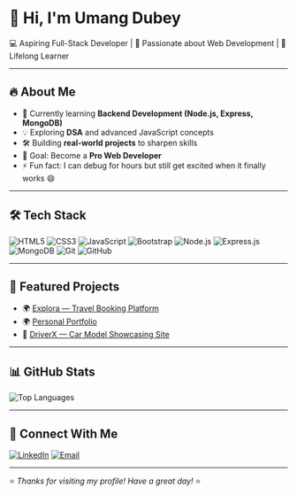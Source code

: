 # 👋 Hi, I'm Umang Dubey  
💻 Aspiring Full-Stack Developer | 🚀 Passionate about Web Development | 🧠 Lifelong Learner  

---

## 🔥 About Me
- 🌱 Currently learning **Backend Development (Node.js, Express, MongoDB)**
- 💡 Exploring **DSA** and advanced JavaScript concepts
- 🛠 Building **real-world projects** to sharpen skills
- 🎯 Goal: Become a **Pro Web Developer**
- ⚡ Fun fact: I can debug for hours but still get excited when it finally works 😄

---

## 🛠 Tech Stack
![HTML5](https://img.shields.io/badge/HTML5-E34F26?logo=html5&logoColor=white)
![CSS3](https://img.shields.io/badge/CSS3-1572B6?logo=css3&logoColor=white)
![JavaScript](https://img.shields.io/badge/JavaScript-F7DF1E?logo=javascript&logoColor=black)
![Bootstrap](https://img.shields.io/badge/Bootstrap-7952B3?logo=bootstrap&logoColor=white)
![Node.js](https://img.shields.io/badge/Node.js-339933?logo=node.js&logoColor=white)
![Express.js](https://img.shields.io/badge/Express.js-000000?logo=express&logoColor=white)
![MongoDB](https://img.shields.io/badge/MongoDB-4EA94B?logo=mongodb&logoColor=white)
![Git](https://img.shields.io/badge/Git-F05032?logo=git&logoColor=white)
![GitHub](https://img.shields.io/badge/GitHub-181717?logo=github&logoColor=white)

---

## 📌 Featured Projects
- 🌍 [Explora — Travel Booking Platform](https://explora-travel-booking-listing-website.onrender.com/)
- 🌍 [Personal Portfolio](https://umangd29.github.io/portfolio-website/)
- 🚗 [DriverX — Car Model Showcasing Site](https://umangd29.github.io/DriverX---Interactive-Car-Showcase-Website/)

---

## 📊 GitHub Stats
![Top Languages](https://github-readme-stats.vercel.app/api/top-langs/?username=Umangd29&layout=compact&theme=radical)

---

## 🤝 Connect With Me
[![LinkedIn](https://img.shields.io/badge/LinkedIn-0A66C2?logo=linkedin&logoColor=white)](https://www.linkedin.com/in/umangdubey29)
[![Email](https://img.shields.io/badge/Email-umangdubey1229@gmail.com-red?logo=gmail&logoColor=white)](mailto:umangdubey1229@gmail.com)

---
⭐️ *Thanks for visiting my profile! Have a great day!* ⭐️
